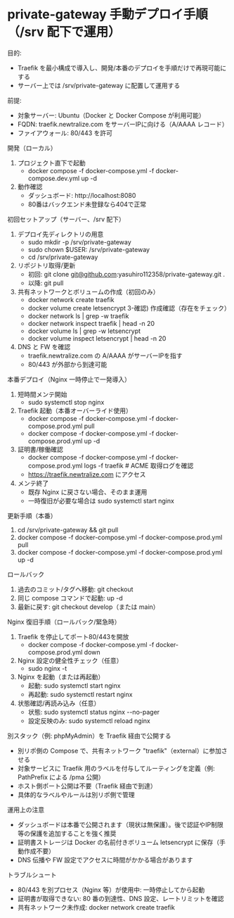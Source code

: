 # private-gateway 手動デプロイ手順（/srv 配下で運用）

目的:
- Traefik を最小構成で導入し、開発/本番のデプロイを手順だけで再現可能にする
- サーバー上では /srv/private-gateway に配置して運用する

前提:
- 対象サーバー: Ubuntu（Docker と Docker Compose が利用可能）
- FQDN: traefik.newtralize.com をサーバーIPに向ける（A/AAAA レコード）
- ファイアウォール: 80/443 を許可

開発（ローカル）
1) プロジェクト直下で起動
   - docker compose -f docker-compose.yml -f docker-compose.dev.yml up -d
2) 動作確認
   - ダッシュボード: http://localhost:8080
   - 80番はバックエンド未登録なら404で正常

初回セットアップ（サーバー、/srv 配下）
1) デプロイ先ディレクトリの用意
   - sudo mkdir -p /srv/private-gateway
   - sudo chown $USER: /srv/private-gateway
   - cd /srv/private-gateway
2) リポジトリ取得/更新
   - 初回: git clone git@github.com:yasuhiro112358/private-gateway.git .
   - 以降: git pull
3) 共有ネットワークとボリュームの作成（初回のみ）
   - docker network create traefik
   - docker volume create letsencrypt
   3-確認) 作成確認（存在をチェック）
   - docker network ls | grep -w traefik
   - docker network inspect traefik | head -n 20
   - docker volume ls | grep -w letsencrypt
   - docker volume inspect letsencrypt | head -n 20
4) DNS と FW を確認
   - traefik.newtralize.com の A/AAAA がサーバーIPを指す
   - 80/443 が外部から到達可能

本番デプロイ（Nginx 一時停止で一発導入）
1) 短時間メンテ開始
   - sudo systemctl stop nginx
2) Traefik 起動（本番オーバーライド使用）
   - docker compose -f docker-compose.yml -f docker-compose.prod.yml pull
   - docker compose -f docker-compose.yml -f docker-compose.prod.yml up -d
3) 証明書/稼働確認
   - docker compose -f docker-compose.yml -f docker-compose.prod.yml logs -f traefik  # ACME 取得ログを確認
   - https://traefik.newtralize.com にアクセス
4) メンテ終了
   - 既存 Nginx に戻さない場合、そのまま運用
   - 一時復旧が必要な場合は sudo systemctl start nginx

更新手順（本番）
1) cd /srv/private-gateway && git pull
2) docker compose -f docker-compose.yml -f docker-compose.prod.yml pull
3) docker compose -f docker-compose.yml -f docker-compose.prod.yml up -d

ロールバック
1) 過去のコミット/タグへ移動: git checkout <commit or tag>
2) 同じ compose コマンドで起動: up -d
3) 最新に戻す: git checkout develop（または main）

Nginx 復旧手順（ロールバック/緊急時）
1) Traefik を停止してポート80/443を開放
   - docker compose -f docker-compose.yml -f docker-compose.prod.yml down
2) Nginx 設定の健全性チェック（任意）
   - sudo nginx -t
3) Nginx を起動（または再起動）
   - 起動: sudo systemctl start nginx
   - 再起動: sudo systemctl restart nginx
4) 状態確認/再読み込み（任意）
   - 状態: sudo systemctl status nginx --no-pager
   - 設定反映のみ: sudo systemctl reload nginx

別スタック（例: phpMyAdmin）を Traefik 経由で公開する
- 別リポ側の Compose で、共有ネットワーク "traefik"（external）に参加させる
- 対象サービスに Traefik 用のラベルを付与してルーティングを定義（例: PathPrefix による /pma 公開）
- ホスト側ポート公開は不要（Traefik 経由で到達）
- 具体的なラベルやルールは別リポ側で管理

運用上の注意
- ダッシュボードは本番で公開されます（現状は無保護）。後で認証やIP制限等の保護を追加することを強く推奨
- 証明書ストレージは Docker の名前付きボリューム letsencrypt に保存（手動作成不要）
- DNS 伝播や FW 設定でアクセスに時間がかかる場合があります

トラブルシュート
- 80/443 を別プロセス（Nginx 等）が使用中: 一時停止してから起動
- 証明書が取得できない: 80 番の到達性、DNS 設定、レートリミットを確認
- 共有ネットワーク未作成: docker network create traefik
